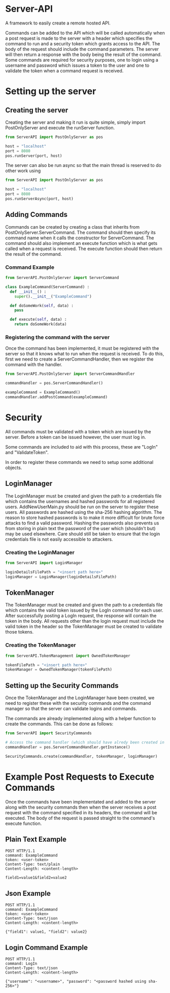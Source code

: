 # Server-API
A framework to easily create a remote hosted API.

Commands can be added to the API which will be called automatically when a post request is made to the server with a header which specifies the command to run and a security token which grants access to the API. 
The body of the request should include the command parameters. 
The server will then return a response with the body being the result of the command.
Some commands are required for security purposes, one to login using a username and password which issues a token to the user and one to validate the token when a command request is received.
    
# Setting up the server
## Creating the server
Creating the server and making it run is quite simple, simply import PostOnlyServer and execute the runServer function.

```python
from ServerAPI import PostOnlyServer as pos

host = "localhost"
port = 8080
pos.runServer(port, host)
```

The server can also be run async so that the main thread is reserved to do other work using

```python
from ServerAPI import PostOnlyServer as pos

host = "localhost"
port = 8080
pos.runServerAsync(port, host)
```

## Adding Commands
Commands can be created by creating a class that inherits from PostOnlyServer.ServerCommand. 
The command should then specify its command name when it calls the constructor for ServerCommand. 
The command should also implement an execute function which is what gets called when a request is received. 
The execute function should then return the result of the command.

### Command Example
```python
from ServerAPI.PostOnlyServer import ServerCommand

class ExampleCommand(ServerCommand) :
  def __init__() :
    super().__init__("ExampleCommand")

  def doSomeWork(self, data) :
    pass

  def execute(self, data) :
    return doSomeWork(data)
```
      
### Registering the command with the server
Once the command has been implemented, it must be registered with the server so that it knows what to run when the request is received.
To do this, first we need to create a ServerCommandHandler, then we register the command with the handler.

```python
from ServerAPI.PostOnlyServer import ServerCommandHandler

commandHandler = pos.ServerCommandHandler()

exampleCommand = ExampleCommand()
commandHandler.addPostCommand(exampleCommand)
```

 # Security
All commands must be validated with a token which are issued by the server.
Before a token can be issued however, the user must log in.

Some commands are included to aid with this process, these are "LogIn" and "ValidateToken".

In order to register these commands we need to setup some additional objects.

## LoginManager
The LoginManager must be created and given the path to a credentials file which contains the usernames and hashed passwords for all registered users.
AddNewUserMain.py should be run on the server to register these users.
All passwords are hashed using the sha-256 hashing algorithm. The reason to store hashed passwords is to make it more difficult for brute force attacks to find a valid password.
Hashing the passwords also prevents us from storing in plain text the password of the user which (shouldn't but) may be used elsewhere.
Care should still be taken to ensure that the login credentials file is not easily accessible to attackers.
 
### Creating the LoginManager

```python
from ServerAPI import LoginManager

loginDetailsFilePath = "<insert path here>"
loginManager = LoginManager(loginDetailsFilePath)
```

## TokenManager
The TokenManager must be created and given the path to a credentials file which contains the valid token issued by the LogIn command for each user.
After successfully posting a LogIn request, the response will contain the token in the body.
All requests other than the login request must include the valid token in the header so the TokenManager must be created to validate those tokens.

### Creating the TokenManager

```python
from ServerAPI.TokenManagement import OwnedTokenManager

tokenFilePath = "<insert path here>"
tokenManager = OwnedTokenManager(tokenFilePath)
```

## Setting up the Security Commands
Once the TokenManager and the LoginManager have been created, we need to register these with the security commands and the command manager so that the server can validate logins and commands.

The commands are already implemented along with a helper function to create the commands. This can be done as follows:
    
```python
from ServerAPI import SecurityCommands

# Access the command handler (which should have alredy been created in a previous step)
commandHandler = pos.ServerCommandHandler.getInstance()

SecurityCommands.create(commandHandler, tokenManager, loginManager)
```

# Example Post Requests to Execute Commands
Once the commands have been implementated and added to the server along with the security commands then when the server receives a post request with the command specified in its headers, the command will be executed.
The body of the request is passed straight to the command's execute function.

## Plain Text Example

    POST HTTP/1.1
    command: ExampleCommand
    token: <user-token>
    Content-Type: text/plain
    Content-Length: <content-length>

    field1=value1&field2=value2
    
## Json Example

    POST HTTP/1.1
    command: ExampleCommand
    token: <user-token>
    Content-Type: text/json
    Content-Length: <content-length>
    
    {"field1": value1, "field2": value2}
    
## Login Command Example

    POST HTTP/1.1
    command: LogIn
    Content-Type: text/json
    Content-Length: <content-length>
    
    {"username": "<username>", "password": "<password hashed using sha-256>"}

